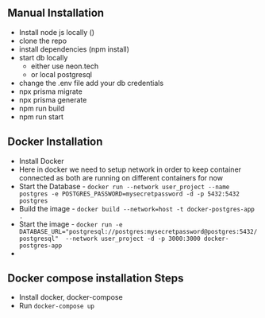## Manual Installation

- Install node js locally ()
- clone the repo
- install dependencies (npm install)
- start db locally
  - either use neon.tech
  - or local postgresql
- change the .env file add your db credentials
- npx prisma migrate
- npx prisma generate
- npm run build
- npm run start

## Docker Installation

- Install Docker
- Here in docker we need to setup network in order to keep container connected as both are running on different containers for now
- Start the Database - `docker run --network user_project --name postgres -e POSTGRES_PASSWORD=mysecretpassword -d -p 5432:5432 postgres`
- Build the image - `docker build --network=host -t docker-postgres-app .`
- Start the image - `docker run -e DATABASE_URL="postgresql://postgres:mysecretpassword@postgres:5432/postgresql"  --network user_project -d -p 3000:3000 docker-postgres-app`
-

## Docker compose installation Steps

- Install docker, docker-compose
- Run `docker-compose up`
